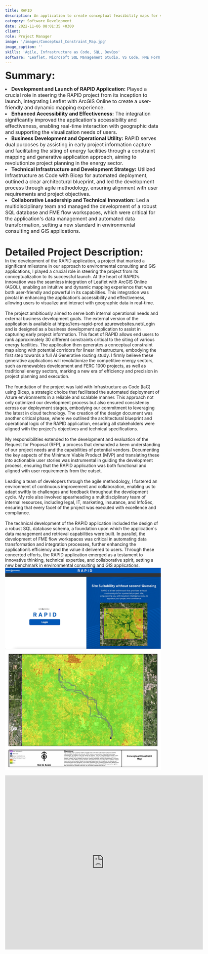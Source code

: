 ```yaml
---
title: RAPID
description: An application to create conceptual feasibility maps for various types of energy projects
category: Software Development
date: 2022-11-06 08:01:35 +0300
client: 
role: Project Manager
image: '/images/Conceptual_Constraint_Map.jpg'
image_caption: ''
skills: 'Agile, Infrastructure as Code, SQL, DevOps'
software: 'Leaflet, Microsoft SQL Management Studio, VS Code, FME Form, FME Flow'
---
```


<font size="6"><strong>Summary:</strong></font>
<li class="work-meta__item"><font size="3"><strong>Development and Launch of RAPID Application:</strong> Played a crucial role in steering the RAPID project from its inception to launch, integrating Leaflet with ArcGIS Online to create a user-friendly and dynamic mapping experience.</font></li>

<li class="work-meta__item"><font size="3"><strong>Enhanced Accessibility and Effectiveness:</strong> The integration significantly improved the application's accessibility and effectiveness, enabling real-time interaction with geographic data and supporting the visualization needs of users.</font></li>

<li class="work-meta__item"><font size="3"><strong>Business Development and Operational Utility:</strong> RAPID serves dual purposes by assisting in early project information capture and facilitating the siting of energy facilities through a constraint mapping and generative application approach, aiming to revolutionize project planning in the energy sector.</font></li>

<li class="work-meta__item"><font size="3"><strong>Technical Infrastructure and Development Strategy:</strong> Utilized Infrastructure as Code with Bicep for automated deployment, outlined a clear architectural blueprint, and led the development process through agile methodology, ensuring alignment with user requirements and project objectives.</font></li>

<li class="work-meta__item"><font size="3"><strong>Collaborative Leadership and Technical Innovation:</strong> Led a multidisciplinary team and managed the development of a robust SQL database and FME flow workspaces, which were critical for the application's data management and automated data transformation, setting a new standard in environmental consulting and GIS applications.</font>
<br>
<font size="6"><br><strong>Detailed Project Description:</strong></font><font size="1"><br></font>
In the development of the RAPID application, a project that marked a significant milestone in our approach to environmental consulting and GIS applications, I played a crucial role in steering the project from its conceptualization to its successful launch. At the heart of RAPID’s innovation was the seamless integration of Leaflet with ArcGIS Online (AGOL), enabling an intuitive and dynamic mapping experience that was both user-friendly and powerful in its capabilities. This integration was pivotal in enhancing the application’s accessibility and effectiveness, allowing users to visualize and interact with geographic data in real-time.<br>
<br>
The project ambitiously aimed to serve both internal operational needs and external business development goals. The external version of the application is available at https://ens-rapid-prod.azurewebsites.net/Login and is designed as a business development application to assist in capturing early project information. This facet of RAPID allows end users to rank approximately 30 different constraints critical to the siting of various energy facilities. The application then generates a conceptual constraint map along with potential corridors for linear infrastructure, embodying the first step towards a full AI Generative routing study. I firmly believe these generative applications will revolutionize the competitive energy sectors, such as renewables development and FERC 1000 projects, as well as traditional energy sectors, marking a new era of efficiency and precision in project planning and execution.<br>
<br>
The foundation of the project was laid with Infrastructure as Code (IaC) using Bicep, a strategic choice that facilitated the automated deployment of Azure environments in a reliable and scalable manner. This approach not only optimized our development process but also ensured consistency across our deployment stages, embodying our commitment to leveraging the latest in cloud technology. The creation of the design document was another critical phase, where we outlined the architectural blueprint and operational logic of the RAPID application, ensuring all stakeholders were aligned with the project's objectives and technical specifications.<br>
<br>
My responsibilities extended to the development and evaluation of the Request for Proposal (RFP), a process that demanded a keen understanding of our project needs and the capabilities of potential vendors. Documenting the key aspects of the Minimum Viable Product (MVP) and translating these into actionable user stories was instrumental in guiding the development process, ensuring that the RAPID application was both functional and aligned with user requirements from the outset.<br>
<br>
Leading a team of developers through the agile methodology, I fostered an environment of continuous improvement and collaboration, enabling us to adapt swiftly to challenges and feedback throughout the development cycle. My role also involved spearheading a multidisciplinary team of internal resources, including legal, IT, marketing, insurance, and InfoSec, ensuring that every facet of the project was executed with excellence and compliance.<br>
<br>
The technical development of the RAPID application included the design of a robust SQL database schema, a foundation upon which the application's data management and retrieval capabilities were built. In parallel, the development of FME flow workspaces was critical in automating data transformation and integration processes, further enhancing the application’s efficiency and the value it delivered to users. Through these concerted efforts, the RAPID application emerged as a testament to innovative thinking, technical expertise, and collaborative spirit, setting a new benchmark in environmental consulting and GIS applications.<br>

<div class="gallery-box">
  <div class="gallery">
    <img src="/images/RAPID.jpeg" loading="lazy" alt="Project">
    <img src="/images/Conceptual_Constraint_Map.jpg" loading="lazy" alt="Project">
  </div>
  <em></em>
</div>

<p><iframe src="https://player.vimeo.com/video/843721624?h=51e6f44c28" width="640" height="564" frameborder="0" allow="autoplay; fullscreen" allowfullscreen></iframe></p>




